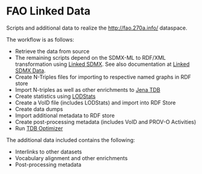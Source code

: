 # FAO Linked Data

Scripts and additional data to realize the http://fao.270a.info/ dataspace.

The workflow is as follows:

* Retrieve the data from source
* The remaining scripts depend on the SDMX-ML to RDF/XML transformation
using [Linked SDMX](https://github.com/csarven/linked-sdmx). See also
documentation at [Linked SDMX Data](http://csarven.ca/linked-sdmx-data).
* Create N-Triples files for importing to respective named graphs in RDF store
* Import N-triples as well as other enrichments to
[Jena TDB](http://jena.apache.org/documentation/tdb/)
* Create statistics using [LODStats](https://github.com/AKSW/LODStats)
* Create a VoID file (includes LODStats) and import into RDF Store
* Create data dumps
* Import additional metadata to RDF store
* Create post-processing metadata (includes VoID and PROV-O Activities)
* Run [TDB Optimizer](https://jena.apache.org/documentation/tdb/optimizer.html)

The additional data included contains the following:

* Interlinks to other datasets
* Vocabulary alignment and other enrichments
* Post-processing metadata
